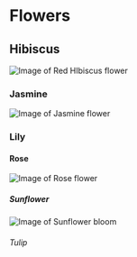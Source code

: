 # Flowers
## Hibiscus
![Image of Red HIbiscus flower](https://upload.wikimedia.org/wikipedia/commons/d/d6/Hibiscus_Kerala.jpg)
### Jasmine
![Image of Jasmine flower](https://upload.wikimedia.org/wikipedia/commons/f/fa/Jasminum_multiflorum_0001.jpg)
### Lily
#### Rose
![Image of Rose flower](https://upload.wikimedia.org/wikipedia/commons/6/61/Rose_Kerala.jpg)
##### Sunflower
![Image of Sunflower bloom](https://upload.wikimedia.org/wikipedia/commons/c/c8/Sunflower_india.jpg) 
###### Tulip
